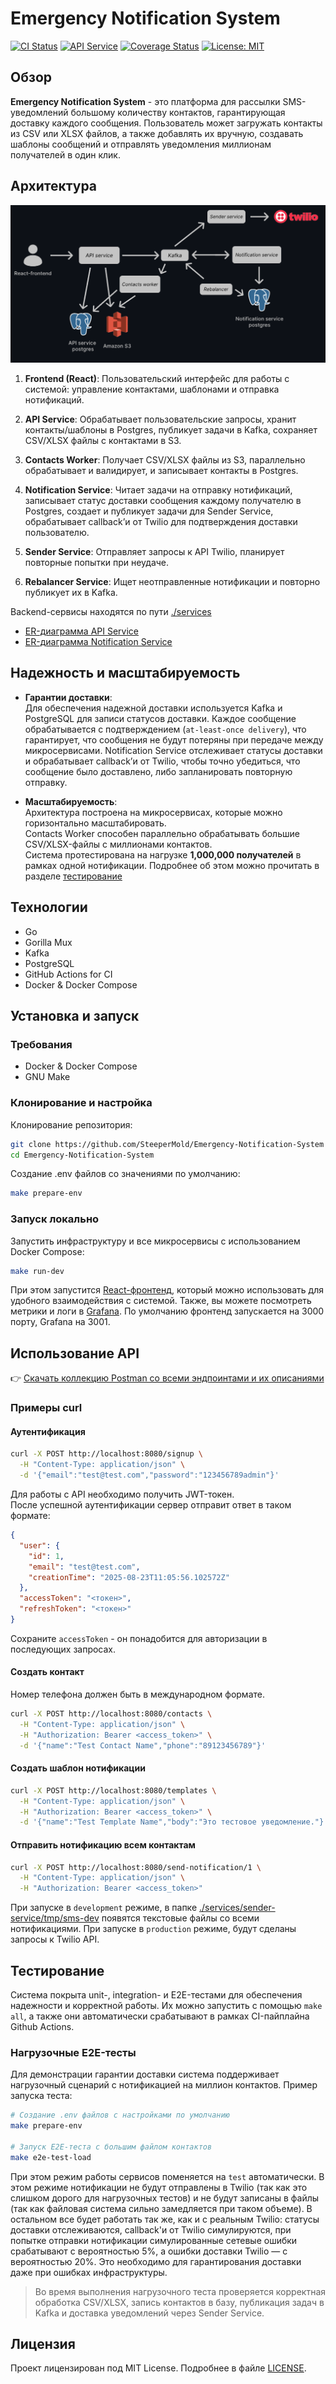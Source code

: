 # Emergency Notification System

[![CI Status](https://img.shields.io/github/actions/workflow/status/SteeperMold/Emergency-Notification-System/ci.yaml?branch=main)](https://github.com/SteeperMold/Emergency-Notification-System/actions)
[![API Service](https://goreportcard.com/badge/github.com/SteeperMold/Emergency-Notification-System/services/apiservice)](https://goreportcard.com/report/github.com/SteeperMold/Emergency-Notification-System/services/apiservice)
[![Coverage Status](https://codecov.io/gh/SteeperMold/Emergency-Notification-System/branch/main/graph/badge.svg?style=flat-square)](https://codecov.io/gh/SteeperMold/Emergency-Notification-System)
[![License: MIT](https://img.shields.io/badge/License-MIT-blue.svg)](LICENSE)

## Обзор

**Emergency Notification System** - это платформа для рассылки SMS-уведомлений большому количеству контактов,
гарантирующая доставку каждого сообщения. Пользователь может загружать контакты из CSV или XLSX файлов, а также
добавлять их вручную, создавать шаблоны сообщений и отправлять уведомления миллионам получателей в один клик.

## Архитектура

![Схема архитектуры](docs/architecture.jpg)

1. **Frontend (React)**: Пользовательский интерфейс для работы с системой: управление контактами, шаблонами и
   отправка нотификаций.

2. **API Service**: Обрабатывает пользовательские запросы, хранит контакты/шаблоны в Postgres, публикует задачи в
   Kafka, сохраняет CSV/XLSX файлы с контактами в S3.

3. **Contacts Worker**: Получает CSV/XLSX файлы из S3, параллельно обрабатывает и валидирует, и записывает контакты
   в Postgres.

4. **Notification Service**: Читает задачи на отправку нотификаций, записывает статус доставки сообщения каждому
   получателю в Postgres, создает и публикует задачи для Sender Service, обрабатывает callback’и от Twilio для
   подтверждения доставки пользователю.

5. **Sender Service**: Отправляет запросы к API Twilio, планирует повторные попытки при неудаче.

6. **Rebalancer Service**: Ищет неотправленные нотификации и повторно публикует их в Kafka.

Backend-сервисы находятся по пути [./services](./services)

* [ER-диаграмма API Service](docs/er/er_api_service.jpeg)
* [ER-диаграмма Notification Service](docs/er/er_notification_service.jpeg)

## Надежность и масштабируемость

- **Гарантии доставки**:  
  Для обеспечения надежной доставки используется Kafka и PostgreSQL для записи статусов доставки.
  Каждое сообщение обрабатывается с подтверждением (`at-least-once delivery`), что гарантирует, что сообщения не будут
  потеряны при передаче между микросервисами. Notification Service отслеживает статусы доставки и обрабатывает
  callback’и от Twilio, чтобы точно убедиться, что сообщение было доставлено, либо запланировать повторную отправку.


- **Масштабируемость**:  
  Архитектура построена на микросервисах, которые можно горизонтально масштабировать.  
  Contacts Worker способен параллельно обрабатывать большие CSV/XLSX-файлы с миллионами контактов.  
  Система протестирована на нагрузке **1,000,000 получателей** в рамках одной нотификации. Подробнее об этом можно
  прочитать в разделе [тестирование](#тестирование)

## Технологии

* Go
* Gorilla Mux
* Kafka
* PostgreSQL
* GitHub Actions for CI
* Docker & Docker Compose

## Установка и запуск

### Требования

* Docker & Docker Compose
* GNU Make

### Клонирование и настройка

Клонирование репозитория:

```bash
git clone https://github.com/SteeperMold/Emergency-Notification-System
cd Emergency-Notification-System
```

Создание .env файлов со значениями по умолчанию:

```bash
make prepare-env
```

### Запуск локально

Запустить инфраструктуру и все микросервисы с использованием Docker Compose:

```bash
make run-dev
```

При этом запустится [React-фронтенд](http://localhost:3000), который можно использовать для удобного взаимодействия
с системой. Также, вы можете посмотреть метрики и логи в [Grafana](http://localhost:3001). По умолчанию фронтенд
запускается на 3000 порту, Grafana на 3001.

## Использование API

👉 [Скачать коллекцию Postman со всеми эндпоинтами и их описаниями](docs/ENS.postman_collection.json)

### Примеры curl

#### Аутентификация

```bash
curl -X POST http://localhost:8080/signup \
  -H "Content-Type: application/json" \
  -d '{"email":"test@test.com","password":"123456789admin"}'
```

Для работы с API необходимо получить JWT-токен.  
После успешной аутентификации сервер отправит ответ в таком формате:

```json
{
  "user": {
    "id": 1,
    "email": "test@test.com",
    "creationTime": "2025-08-23T11:05:56.102572Z"
  },
  "accessToken": "<токен>",
  "refreshToken": "<токен>"
}
```

Сохраните `accessToken` - он понадобится для авторизации в последующих запросах.

#### Создать контакт

Номер телефона должен быть в международном формате.

```bash
curl -X POST http://localhost:8080/contacts \
  -H "Content-Type: application/json" \
  -H "Authorization: Bearer <access_token>" \
  -d '{"name":"Test Contact Name","phone":"89123456789"}'
```

#### Создать шаблон нотификации

```bash
curl -X POST http://localhost:8080/templates \
  -H "Content-Type: application/json" \
  -H "Authorization: Bearer <access_token>" \
  -d '{"name":"Test Template Name","body":"Это тестовое уведомление."}'
```

#### Отправить нотификацию всем контактам

```bash
curl -X POST http://localhost:8080/send-notification/1 \
  -H "Content-Type: application/json" \
  -H "Authorization: Bearer <access_token>"
```

При запуске в `development` режиме, в
папке [./services/sender-service/tmp/sms-dev](./services/sender-service/tmp/sms-dev)
появятся текстовые файлы со всеми нотификациями. При запуске в `production` режиме, будут сделаны запросы к Twilio API.

## Тестирование

Система покрыта unit-, integration- и E2E-тестами для обеспечения надежности и корректной работы. Их можно запустить с
помощью `make all`, а также они автоматически срабатывают в рамках CI-пайплайна Github Actions.

### Нагрузочные E2E-тесты

Для демонстрации гарантии доставки система поддерживает нагрузочный сценарий с нотификацией на миллион контактов.
Пример запуска теста: 

```bash
# Создание .env файлов с настройками по умолчанию
make prepare-env

# Запуск E2E-теста с большим файлом контактов
make e2e-test-load
```

При этом режим работы сервисов поменяется на `test` автоматически. В этом режиме нотификации не будут отправлены 
в Twilio (так как это слишком дорого для нагрузочных тестов) и не будут записаны в файлы (так как файловая система 
сильно замедляется при таком объеме). В остальном все будет работать так же, как и с реальным Twilio: статусы доставки 
отслеживаются, callback'и от Twilio симулируются, при попытке отправки нотификации симулированные сетевые ошибки 
срабатывают с вероятностью 5%, а ошибки доставки Twilio — с вероятностью 20%. Это необходимо для гарантирования
доставки даже при ошибках инфраструктуры.

> Во время выполнения нагрузочного теста проверяется корректная обработка CSV/XLSX, запись контактов в базу, публикация
> задач в Kafka и доставка уведомлений через Sender Service.

## Лицензия

Проект лицензирован под MIT License. Подробнее в файле [LICENSE](LICENSE).
